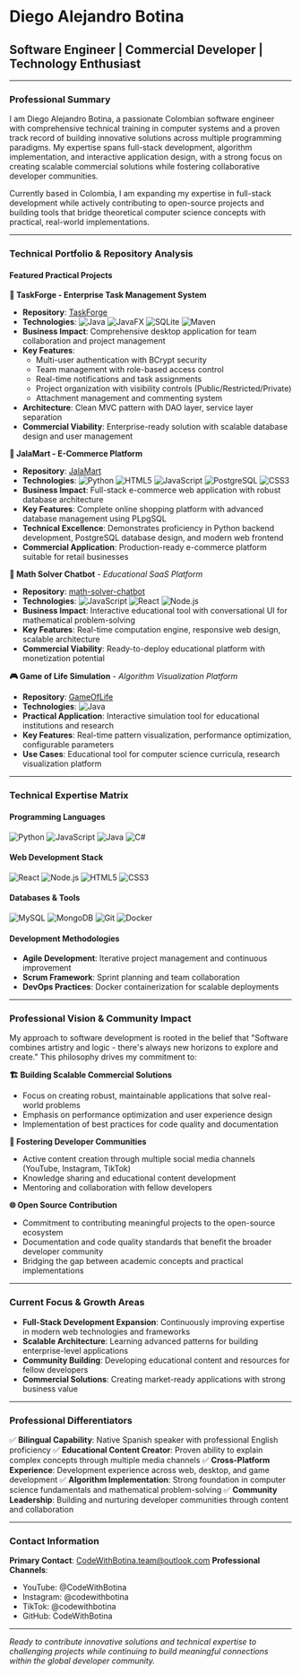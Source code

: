 # Diego Alejandro Botina
## Software Engineer | Commercial Developer | Technology Enthusiast

---

### Professional Summary

I am Diego Alejandro Botina, a passionate Colombian software engineer with comprehensive technical training in computer systems and a proven track record of building innovative solutions across multiple programming paradigms. My expertise spans full-stack development, algorithm implementation, and interactive application design, with a strong focus on creating scalable commercial solutions while fostering collaborative developer communities.

Currently based in Colombia, I am expanding my expertise in full-stack development while actively contributing to open-source projects and building tools that bridge theoretical computer science concepts with practical, real-world implementations.

---

### Technical Portfolio & Repository Analysis

#### **Featured Practical Projects**

**🏢 TaskForge - Enterprise Task Management System**
- **Repository**: [TaskForge](https://github.com/CodeWithBotina/TaskForge)
- **Technologies**: ![Java](https://img.shields.io/badge/-Java-007396?logo=java&logoColor=white) ![JavaFX](https://img.shields.io/badge/-JavaFX-007396?logo=java&logoColor=white) ![SQLite](https://img.shields.io/badge/-SQLite-003B57?logo=sqlite&logoColor=white) ![Maven](https://img.shields.io/badge/-Maven-C71A36?logo=apache-maven&logoColor=white)
- **Business Impact**: Comprehensive desktop application for team collaboration and project management
- **Key Features**: 
  - Multi-user authentication with BCrypt security
  - Team management with role-based access control
  - Real-time notifications and task assignments
  - Project organization with visibility controls (Public/Restricted/Private)
  - Attachment management and commenting system
- **Architecture**: Clean MVC pattern with DAO layer, service layer separation
- **Commercial Viability**: Enterprise-ready solution with scalable database design and user management

**🛒 JalaMart - E-Commerce Platform**
- **Repository**: [JalaMart](https://github.com/CodeWithBotina/JalaMart)
- **Technologies**: ![Python](https://img.shields.io/badge/-Python-3776AB?logo=python&logoColor=white) ![HTML5](https://img.shields.io/badge/-HTML5-E34F26?logo=html5&logoColor=white) ![JavaScript](https://img.shields.io/badge/-JavaScript-F7DF1E?logo=javascript&logoColor=black) ![PostgreSQL](https://img.shields.io/badge/-PostgreSQL-336791?logo=postgresql&logoColor=white) ![CSS3](https://img.shields.io/badge/-CSS3-1572B6?logo=css3&logoColor=white)
- **Business Impact**: Full-stack e-commerce web application with robust database architecture
- **Key Features**: Complete online shopping platform with advanced database management using PLpgSQL
- **Technical Excellence**: Demonstrates proficiency in Python backend development, PostgreSQL database design, and modern web frontend
- **Commercial Application**: Production-ready e-commerce platform suitable for retail businesses

**🧮 Math Solver Chatbot** - *Educational SaaS Platform*
- **Repository**: [math-solver-chatbot](https://github.com/CodeWithBotina/math-solver-chatbot)
- **Technologies**: ![JavaScript](https://img.shields.io/badge/-JavaScript-F7DF1E?logo=javascript&logoColor=black) ![React](https://img.shields.io/badge/-React-61DAFB?logo=react&logoColor=black) ![Node.js](https://img.shields.io/badge/-Node.js-339933?logo=node.js&logoColor=white)
- **Business Impact**: Interactive educational tool with conversational UI for mathematical problem-solving
- **Key Features**: Real-time computation engine, responsive web design, scalable architecture
- **Commercial Viability**: Ready-to-deploy educational platform with monetization potential

**🎮 Game of Life Simulation** - *Algorithm Visualization Platform*
- **Repository**: [GameOfLife](https://github.com/CodeWithBotina/GameOfLife)
- **Technologies**: ![Java](https://img.shields.io/badge/-Java-007396?logo=java&logoColor=white)
- **Practical Application**: Interactive simulation tool for educational institutions and research
- **Key Features**: Real-time pattern visualization, performance optimization, configurable parameters
- **Use Cases**: Educational tool for computer science curricula, research visualization platform

---

### Technical Expertise Matrix

#### **Programming Languages**
![Python](https://img.shields.io/badge/-Python-3776AB?logo=python&logoColor=white)
![JavaScript](https://img.shields.io/badge/-JavaScript-F7DF1E?logo=javascript&logoColor=black)
![Java](https://img.shields.io/badge/-Java-007396?logo=java&logoColor=white)
![C#](https://img.shields.io/badge/-C%23-239120?logo=c-sharp&logoColor=white)

#### **Web Development Stack**
![React](https://img.shields.io/badge/-React-61DAFB?logo=react&logoColor=black)
![Node.js](https://img.shields.io/badge/-Node.js-339933?logo=node.js&logoColor=white)
![HTML5](https://img.shields.io/badge/-HTML5-E34F26?logo=html5&logoColor=white)
![CSS3](https://img.shields.io/badge/-CSS3-1572B6?logo=css3&logoColor=white)

#### **Databases & Tools**
![MySQL](https://img.shields.io/badge/-MySQL-4479A1?logo=mysql&logoColor=white)
![MongoDB](https://img.shields.io/badge/-MongoDB-47A248?logo=mongodb&logoColor=white)
![Git](https://img.shields.io/badge/-Git-F05032?logo=git&logoColor=white)
![Docker](https://img.shields.io/badge/-Docker-2496ED?logo=docker&logoColor=white)

#### **Development Methodologies**
- **Agile Development**: Iterative project management and continuous improvement
- **Scrum Framework**: Sprint planning and team collaboration
- **DevOps Practices**: Docker containerization for scalable deployments

---

### Professional Vision & Community Impact

My approach to software development is rooted in the belief that "Software combines artistry and logic - there's always new horizons to explore and create." This philosophy drives my commitment to:

**🏗️ Building Scalable Commercial Solutions**
- Focus on creating robust, maintainable applications that solve real-world problems
- Emphasis on performance optimization and user experience design
- Implementation of best practices for code quality and documentation

**👥 Fostering Developer Communities**
- Active content creation through multiple social media channels (YouTube, Instagram, TikTok)
- Knowledge sharing and educational content development
- Mentoring and collaboration with fellow developers

**🌐 Open Source Contribution**
- Commitment to contributing meaningful projects to the open-source ecosystem
- Documentation and code quality standards that benefit the broader developer community
- Bridging the gap between academic concepts and practical implementations

---

### Current Focus & Growth Areas

- **Full-Stack Development Expansion**: Continuously improving expertise in modern web technologies and frameworks
- **Scalable Architecture**: Learning advanced patterns for building enterprise-level applications
- **Community Building**: Developing educational content and resources for fellow developers
- **Commercial Solutions**: Creating market-ready applications with strong business value

---

### Professional Differentiators

✅ **Bilingual Capability**: Native Spanish speaker with professional English proficiency
✅ **Educational Content Creator**: Proven ability to explain complex concepts through multiple media channels
✅ **Cross-Platform Experience**: Development experience across web, desktop, and game development
✅ **Algorithm Implementation**: Strong foundation in computer science fundamentals and mathematical problem-solving
✅ **Community Leadership**: Building and nurturing developer communities through content and collaboration

---

### Contact Information

**Primary Contact**: CodeWithBotina.team@outlook.com
**Professional Channels**: 
- YouTube: @CodeWithBotina
- Instagram: @codewithbotina  
- TikTok: @codewithbotina
- GitHub: CodeWithBotina

---

*Ready to contribute innovative solutions and technical expertise to challenging projects while continuing to build meaningful connections within the global developer community.*

